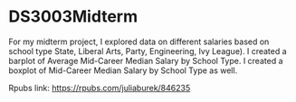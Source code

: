 # DS3003Midterm
For my midterm project, I explored data on different salaries based on school type State, Liberal Arts, Party, Engineering, Ivy League).
I created a barplot of Average Mid-Career Median Salary by School Type. I created a boxplot of Mid-Career Median Salary by School Type as well.

Rpubs link: https://rpubs.com/juliaburek/846235
